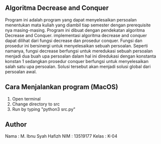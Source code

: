## Algoritma Decrease and Conquer
Program ini adalah program yang dapat menyelesaikan persoalan menentukan mata kuliah yang diambil tiap semester dengan prerequisite nya masing-masing. Program ini dibuat dengan pendekatan algoritma Decrease and Conquer. implementasi algoritma decrease and conquer dapat dilihat dari fungsi decrease dan prosedur conquer. Fungsi dan prosedur ini bersinergi untuk menyelesaikan sebuah persoalan. Seperti namanya, fungsi decrease berfungsi untuk meredukasi sebuah persoalan menjadi dua buah upa persoalan dalam hal ini diredukasi dengan konstanta konstan 1 sedangkan prosedur conquer berfungsi untuk menyelesaikan salah satu upa persoalan. Solusi tersebut akan menjadi solusi global dari persoalan awal.

## Cara Menjalankan program (MacOS)
1. Open terminal
2. Change directory to src
3. Run by typing "python3 src.py"

## Author
Nama  : M. Ibnu Syah Hafizh
NIM   : 13519177
Kelas : K-04

